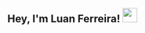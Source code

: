 ## Hey, I'm Luan Ferreira! <img src="https://raw.githubusercontent.com/aemmadi/aemmadi/master/wave.gif" width="30">
